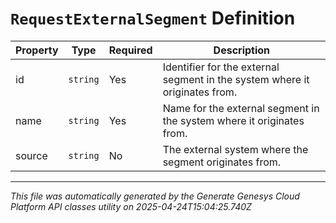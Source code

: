 # `RequestExternalSegment` Definition

| Property | Type | Required | Description |
|----------|------|----------|-------------|
| id | `string` | Yes | Identifier for the external segment in the system where it originates from. |
| name | `string` | Yes | Name for the external segment in the system where it originates from. |
| source | `string` | No | The external system where the segment originates from. |

---

*This file was automatically generated by the Generate Genesys Cloud Platform API classes utility on 2025-04-24T15:04:25.740Z*